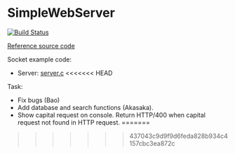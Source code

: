 # SimpleWebServer

[![Build Status](https://travis-ci.org/1412661/SimpleWebServer.svg?branch=master)](https://travis-ci.org/1412661/SimpleWebServer)

[Reference source code](http://blog.abhijeetr.com/2010/04/very-simple-http-server-writen-in-c.html)

Socket example code:
* Server: [server.c](http://www.linuxhowtos.org/data/6/server.c)
<<<<<<< HEAD

Task:
* Fix bugs (Bao)
* Add database and search functions (Akasaka).
* Show capital request on console. Return HTTP/400 when capital request not found in HTTP request. 
=======
>>>>>>> 437043c9d9f9d6feda828b934c4157cbc3ea872c
